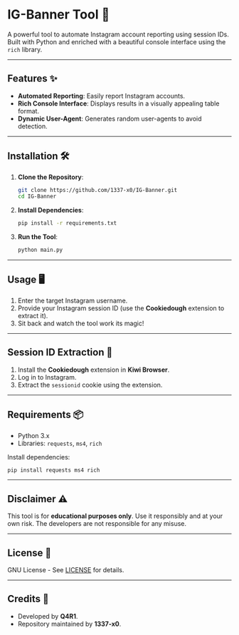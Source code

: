 # IG-Banner Tool 🚀

A powerful tool to automate Instagram account reporting using session IDs. Built with Python and enriched with a beautiful console interface using the `rich` library.

---

## Features ✨

- **Automated Reporting**: Easily report Instagram accounts.
- **Rich Console Interface**: Displays results in a visually appealing table format.
- **Dynamic User-Agent**: Generates random user-agents to avoid detection.

---

## Installation 🛠️

1. **Clone the Repository**:
   ```bash
   git clone https://github.com/1337-x0/IG-Banner.git
   cd IG-Banner
   ```

2. **Install Dependencies**:
   ```bash
   pip install -r requirements.txt
   ```

3. **Run the Tool**:
   ```bash
   python main.py
   ```

---

## Usage 🖥️

1. Enter the target Instagram username.
2. Provide your Instagram session ID (use the **Cookiedough** extension to extract it).
3. Sit back and watch the tool work its magic!

---

## Session ID Extraction 🔑

1. Install the **Cookiedough** extension in **Kiwi Browser**.
2. Log in to Instagram.
3. Extract the `sessionid` cookie using the extension.

---

## Requirements 📦

- Python 3.x
- Libraries: `requests`, `ms4`, `rich`

Install dependencies:
```bash
pip install requests ms4 rich
```

---

## Disclaimer ⚠️

This tool is for **educational purposes only**. Use it responsibly and at your own risk. The developers are not responsible for any misuse.

---

## License 📜

GNU License - See [LICENSE](LICENSE) for details.

---

## Credits 🙌

- Developed by **Q4R1**.
- Repository maintained by **1337-x0**.
